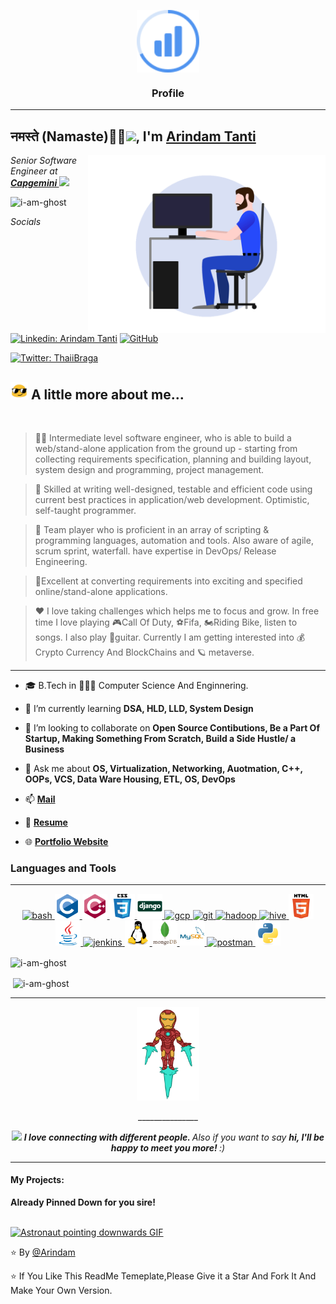 <p align="center">
    <img width="100px" src="gifs/profile.svg" align="center" alt="Github Readme Stats" />
    <h3 align="center" style="font-weight:bold">
        Profile
    </h3>
</p>

---

<h2>
    नमस्ते (Namaste)🙏🏻<img src="https://camo.githubusercontent.com/fb070d9f71a64edbafed08519130d75e7e0a0a69665d50d94ad095157f702e59/68747470733a2f2f6d656469612e67697068792e636f6d2f6d656469612f6d47634e6a736657416a593541455a4e77362f67697068792e676966" width="65px">, I'm 
    <a href="https://i-am-ghost.github.io/i-Am-GhOsT/" style="font-weight:bold">
        Arindam Tanti
    </a>
</h2>
<img align='right' src="gifs/side%20banner.gif" width="380">


<p>
    <em>
        Senior Software Engineer at 
        <a href="https://www.capgemini.com/in-en/" style="font-weight:bold">
            Capgemini
        </a>
        <img src="https://media.giphy.com/media/WUlplcMpOCEmTGBtBW/giphy.gif" width="30">
    </em>
</p>
<div>
    <p>  
        <img src="https://komarev.com/ghpvc/?username=i-am-ghost&label=Profile%20views&color=0e75b6&style=flat" alt="i-am-ghost"/>
        <p>
</div>

<p align="Left">
    <em>Socials</em>
</p>

[![Linkedin: Arindam Tanti](https://img.shields.io/badge/-Arindam%20Tanti-blue?style=flat-square&logo=Linkedin&logoColor=white&link=https://linkedin.com/in/arindam-tanti/)](https://linkedin.com/in/arindam-tanti/)
<a href="https://github.com/i-Am-GhOsT"><img src="https://img.shields.io/github/followers/i-am-ghost.svg?label=i-Am-GhOsT&style=social" alt="GitHub"></a>

[![Twitter: ThaiiBraga](https://img.shields.io/twitter/follow/arindam_tanti?style=social)](https://twitter.com/Arindam_Tanti)


## <img src="gifs/flying%20swag.gif" width="28"> A little more about me...

<br>

>👨‍💻 Intermediate level software engineer, who is able to build a web/stand-alone application from the ground up - starting from collecting requirements specification, planning and building layout, system design and programming, project management.

> 🤹 Skilled at writing well-designed, testable and efficient code using current best practices in application/web development. Optimistic, self-taught programmer.

> 🎯 Team player who is proficient in an array of scripting & programming languages, automation and tools. Also aware of agile, scrum sprint, waterfall. have expertise in DevOps/ Release Engineering. 

> 📝Excellent at converting requirements into exciting and specified online/stand-alone applications.

> ❤️ I love taking challenges which helps me to focus and grow. In free time I love playing 🎮Call Of Duty, ⚽Fifa, 🏍️Riding Bike, listen to songs. I also play 🎸guitar. Currently I am getting interested into 💰 Crypto Currency And BlockChains and 🪐 metaverse.

---

- 🎓 B.Tech in 👨🏻‍💻 Computer Science And Enginnering.

- 🌱 I’m currently learning **DSA, HLD, LLD, System Design**

- 👯 I’m looking to collaborate on **Open Source Contibutions, Be a Part Of Startup, Making Something From Scratch, Build a Side Hustle/ a Business**

- 💬 Ask me about **OS, Virtualization, Networking, Auotmation, C++, OOPs, VCS, Data Ware Housing, ETL, OS, DevOps**

- 📫 [**Mail**](mailto:arindamtanti123@gmail.com)

- 📄 [**Resume**](https://drive.google.com/file/d/11BQT7zpyBf37tHzcq04-GzCv1iaAFY6u/view?usp=sharing)

- 🌐 [**Portfolio Website**](https://github.com/i-Am-GhOsT)


### **Languages and Tools**

---

<p align="center"> 
    <a href="https://www.gnu.org/software/bash/" target="_blank">
        <img src="https://www.vectorlogo.zone/logos/gnu_bash/gnu_bash-icon.svg" alt="bash" width="40" height="40"/> 
    </a>
    <a href="https://www.cprogramming.com/" target="_blank">
        <img src="https://raw.githubusercontent.com/devicons/devicon/master/icons/c/c-original.svg" alt="c" width="40" height="40"/>
    </a>
    <a href="https://www.w3schools.com/cpp/" target="_blank">
        <img src="https://raw.githubusercontent.com/devicons/devicon/master/icons/cplusplus/cplusplus-original.svg" alt="cplusplus" width="40" height="40"/>
    </a>
    <a href="https://www.w3schools.com/css/" target="_blank">
        <img src="https://raw.githubusercontent.com/devicons/devicon/master/icons/css3/css3-original-wordmark.svg" alt="css3" width="40" height="40"/>
    </a>
    <a href="https://www.djangoproject.com/" target="_blank">
        <img src="https://raw.githubusercontent.com/devicons/devicon/master/icons/django/django-original.svg" alt="django" width="40" height="40"/>
    </a>
    <a href="https://cloud.google.com" target="_blank">
        <img src="https://www.vectorlogo.zone/logos/google_cloud/google_cloud-icon.svg" alt="gcp" width="40" height="40"/>
    </a>
    <a href="https://git-scm.com/" target="_blank"> 
        <img src="https://www.vectorlogo.zone/logos/git-scm/git-scm-icon.svg" alt="git" width="40" height="40"/>
    </a>
    <a href="https://hadoop.apache.org/" target="_blank">
        <img src="https://www.vectorlogo.zone/logos/apache_hadoop/apache_hadoop-icon.svg" alt="hadoop" width="40" height="40"/>
    </a>
    <a href="https://hive.apache.org/" target="_blank">
        <img src="https://www.vectorlogo.zone/logos/apache_hive/apache_hive-icon.svg" alt="hive" width="40" height="40"/>
    </a>
    <a href="https://www.w3.org/html/" target="_blank"> 
        <img src="https://raw.githubusercontent.com/devicons/devicon/master/icons/html5/html5-original-wordmark.svg" alt="html5" width="40" height="40"/>
    </a>
    <a href="https://www.java.com" target="_blank"> 
        <img src="https://raw.githubusercontent.com/devicons/devicon/master/icons/java/java-original.svg" alt="java" width="40" height="40"/>
    </a>
    <a href="https://www.jenkins.io" target="_blank">
        <img src="https://www.vectorlogo.zone/logos/jenkins/jenkins-icon.svg" alt="jenkins" width="40" height="40"/>
    </a>
    <a href="https://www.linux.org/" target="_blank">
        <img src="https://raw.githubusercontent.com/devicons/devicon/master/icons/linux/linux-original.svg" alt="linux" width="40" height="40"/>
    </a>
    <a href="https://www.mongodb.com/" target="_blank">
        <img src="https://raw.githubusercontent.com/devicons/devicon/master/icons/mongodb/mongodb-original-wordmark.svg" alt="mongodb" width="40" height="40"/>
    </a>
    <a href="https://www.mysql.com/" target="_blank">
        <img src="https://raw.githubusercontent.com/devicons/devicon/master/icons/mysql/mysql-original-wordmark.svg" alt="mysql" width="40" height="40"/>
    </a>
    <a href="https://postman.com" target="_blank"> 
        <img src="https://www.vectorlogo.zone/logos/getpostman/getpostman-icon.svg" alt="postman" width="40" height="40"/>
    </a>
    <a href="https://www.python.org" target="_blank">
        <img src="https://raw.githubusercontent.com/devicons/devicon/master/icons/python/python-original.svg" alt="python" width="40" height="40"/>
    </a>
</p>

<p><img align="center" src="https://github-readme-stats.vercel.app/api/top-langs?username=i-am-ghost&show_icons=true&locale=en&layout=compact" alt="i-am-ghost" /></p>

<p>&nbsp;<img align="center" src="https://github-readme-stats.vercel.app/api?username=i-am-ghost&show_icons=true&locale=en" alt="i-am-ghost" /></p>

---

<div align="center">
    <img height="150" width="100" src="gifs/baby%20ironman%20flying.gif" width="50px">
    <p>_______________</p>
    <img src="https://media.giphy.com/media/LnQjpWaON8nhr21vNW/giphy.gif" width="60">
    <em>
        <b>
            I love connecting with different people.
        </b> 
        Also if you want to say 
        <b>
            hi, I'll be happy to meet you more!
        </b> 
        :)
    </em>
    
</div>

---
#### My Projects:
<p align="center">

<b align="center">Already Pinned Down for you sire!</b>

<br>
<a href="https://github.com/i-Am-GhOsT?tab=repositories">
    <img alt="Astronaut pointing downwards GIF" src="https://media.giphy.com/media/Js7cqIkpxFy0bILFFA/giphy.gif">
</a>
</p>

⭐️ By [@Arindam](https://github.com/i-am-ghost)

⭐️ If You Like This ReadMe Temeplate,Please Give it a Star And Fork It And Make Your Own Version.